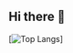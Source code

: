 ## Hi there 👋

[![Top Langs](https://github-readme-stats.vercel.app/api/top-langs/?username=yannikmaassen&langs_count=8&hide=blade)]
